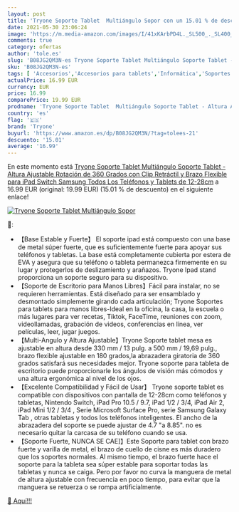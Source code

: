```yaml
---
layout: post
title: 'Tryone Soporte Tablet  Multiángulo Sopor con un 15.01 % de descuento'
date: 2021-05-30 23:06:24
image: 'https://m.media-amazon.com/images/I/41xKArbPD4L._SL500_._SL400_.jpg'
comments: true
category: ofertas
author: 'tole.es'
slug: 'B08JG2QM3N-es Tryone Soporte Tablet Multiángulo Soporte Tablet - Altura...'
sku: 'B08JG2QM3N-es'
tags: [ 'Accesorios','Accesorios para tablets','Informática','Soportes para tablets','ipad','tryone', ]
actualPrice: 16.99 EUR
currency: EUR
price: 16.99
comparePrice: 19.99 EUR
prodname: 'Tryone Soporte Tablet  Multiángulo Soporte Tablet - Altura Ajustable  Rotación de 360 Grados  con Clip Retráctil y Brazo Flexible para iPad  Switch  Samsung  Todos Los Teléfonos y Tablets de 12-28cm'
country: 'es'
flag: '🇪🇸'
brand: 'Tryone'
buyurl: 'https://www.amazon.es/dp/B08JG2QM3N/?tag=tolees-21'
descuento: '15.01'
average: '16.99'
---
```


En este momento está [Tryone Soporte Tablet  Multiángulo Soporte Tablet - Altura Ajustable  Rotación de 360 Grados  con Clip Retráctil y Brazo Flexible para iPad  Switch  Samsung  Todos Los Teléfonos y Tablets de 12-28cm](https://www.amazon.es/dp/B08JG2QM3N/?tag=tolees-21) a 16.99 EUR (original: 19.99 EUR) (15.01 %  de descuento) en el siguiente enlace!

[![Tryone Soporte Tablet  Multiángulo Sopor](https://m.media-amazon.com/images/I/41xKArbPD4L._SL500_._SL400_.jpg)](https://www.amazon.es/dp/B08JG2QM3N/?tag=tolees-21)

🔎:

- 【Base Estable y Fuerte】 El soporte ipad está compuesto con una base de metal súper fuerte, que es suficientemente fuerte para apoyar sus teléfonos y tabletas. La base está completamente cubierta por estera de EVA y asegura que su teléfono o tableta permanezca firmemente en su lugar y protegerlos de deslizamiento y arañazos. Tryone Ipad stand proporciona un soporte seguro para su dispositivo.
- 【Soporte de Escritorio para Manos Libres】Fácil para instalar, no se requieren herramientas. Está diseñado para ser ensamblado y desmontado simplemente girando cada articulación; Tryone Soportes para tablets para manos libres-Ideal en la oficina, la casa, la escuela o más lugares para ver recetas, Tiktok, FaceTime, reuniones con zoom, videollamadas, grabación de videos, conferencias en línea, ver películas, leer, jugar juegos.
- 【Multi-Angulo y Altura Ajustable】Tryone Soporte tablet mesa es ajustable en altura desde 330 mm / 13 pulg. a 500 mm / 19,69 pulg., brazo flexible ajustable en 180 grados,la abrazadera giratoria de 360 grados satisfará sus necesidades mejor. Tryone soporte para tableta de escritorio puede proporcionarle los ángulos de visión más cómodos y una altura ergonómica al nivel de los ojos.
- 【Excelente Compatibilidad y Fácil de Usar】 Tryone soporte tablet es compatible con dispositivos con pantalla de 12-28cm como teléfonos y tabletas, Nintendo Switch, iPad Pro 10.5 / 9.7, iPad 1/2 / 3/4, iPad Air 2, iPad Mini 1/2 / 3/4 , Serie Microsoft Surface Pro, serie Samsung Galaxy Tab , otras tabletas y todos los teléfonos inteligentes. El ancho de la abrazadera del soporte se puede ajustar de 4.7 "a 8.85". no es necesario quitar la carcasa de su teléfono cuando se usa.
- 【Soporte Fuerte, NUNCA SE CAE]】Este Soporte para tablet con brazo fuerte y varilla de metal, el brazo de cuello de cisne es más duradero que los soportes normales. Al mismo tiempo, el brazo fuerte hace el soporte para la tableta sea súper estable para soportar todas las tabletas y nunca se caiga. Pero por favor no curva la manguera de metal de altura ajustable con frecuencia en poco tiempo, para evitar que la manguera se retuerza o se rompa artificialmente.

[🛒 Aquí!!!](https://www.amazon.es/dp/B08JG2QM3N/?tag=tolees-21)
